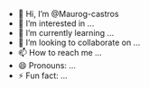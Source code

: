 - 👋 Hi, I’m @Maurog-castros
- 👀 I’m interested in ...
- 🌱 I’m currently learning ...
- 💞️ I’m looking to collaborate on ...
- 📫 How to reach me ...
- 😄 Pronouns: ...
- ⚡ Fun fact: ...

<!---
Maurog-castros/Maurog-castros is a ✨ special ✨ repository because its `README.md` (this file) appears on your GitHub profile.
You can click the Preview link to take a look at your changes.
--->
